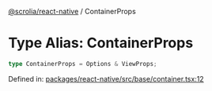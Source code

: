 [@scrolia/react-native](../README.md) / ContainerProps

# Type Alias: ContainerProps

```ts
type ContainerProps = Options & ViewProps;
```

Defined in: [packages/react-native/src/base/container.tsx:12](https://github.com/alpheustangs/scrolia/blob/6e40d863f64abf882be181a26502e5d480dddfc9/packages/react-native/src/base/container.tsx#L12)
